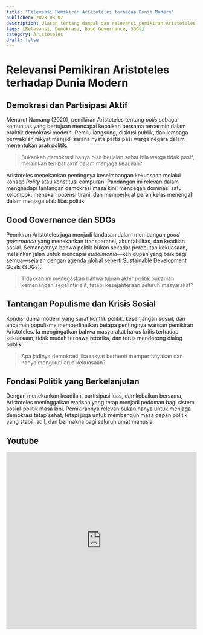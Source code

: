 ```yaml
---
title: "Relevansi Pemikiran Aristoteles terhadap Dunia Modern"
published: 2023-08-07
description: Ulasan tentang dampak dan relevansi pemikiran Aristoteles di era modern, demokrasi, good governance, dan tantangan sosial-politik.
tags: [Relevansi, Demokrasi, Good Governance, SDGs]
category: Aristoteles
draft: false
---
```


# Relevansi Pemikiran Aristoteles terhadap Dunia Modern

## Demokrasi dan Partisipasi Aktif

Menurut Namang (2020), pemikiran Aristoteles tentang *polis* sebagai komunitas yang bertujuan mencapai kebaikan bersama tercermin dalam praktik demokrasi modern. Pemilu langsung, diskusi publik, dan lembaga perwakilan rakyat menjadi sarana nyata partisipasi warga negara dalam menentukan arah politik.

> Bukankah demokrasi hanya bisa berjalan sehat bila warga tidak pasif, melainkan terlibat aktif dalam menjaga keadilan?

Aristoteles menekankan pentingnya keseimbangan kekuasaan melalui konsep *Polity* atau konstitusi campuran. Pandangan ini relevan dalam menghadapi tantangan demokrasi masa kini: mencegah dominasi satu kelompok, menekan potensi tirani, dan memperkuat peran kelas menengah dalam menjaga stabilitas politik.

## Good Governance dan SDGs

Pemikiran Aristoteles juga menjadi landasan dalam membangun *good governance* yang menekankan transparansi, akuntabilitas, dan keadilan sosial. Semangatnya bahwa politik bukan sekadar perebutan kekuasaan, melainkan jalan untuk mencapai *eudaimonia*—kehidupan yang baik bagi semua—sejalan dengan agenda global seperti Sustainable Development Goals (SDGs).

> Tidakkah ini menegaskan bahwa tujuan akhir politik bukanlah kemenangan segelintir elit, tetapi kesejahteraan seluruh masyarakat?

## Tantangan Populisme dan Krisis Sosial

Kondisi dunia modern yang sarat konflik politik, kesenjangan sosial, dan ancaman populisme memperlihatkan betapa pentingnya warisan pemikiran Aristoteles. Ia mengingatkan bahwa masyarakat harus kritis terhadap kekuasaan, tidak mudah terbawa retorika, dan terus mendorong dialog publik.

> Apa jadinya demokrasi jika rakyat berhenti mempertanyakan dan hanya mengikuti arus kekuasaan?

## Fondasi Politik yang Berkelanjutan

Dengan menekankan keadilan, partisipasi luas, dan kebaikan bersama, Aristoteles meninggalkan warisan yang tetap menjadi pedoman bagi sistem sosial-politik masa kini. Pemikirannya relevan bukan hanya untuk menjaga demokrasi tetap sehat, tetapi juga untuk membangun masa depan politik yang stabil, adil, dan bermakna bagi seluruh umat manusia.

## Youtube

<iframe width="100%" height="468" src="https://www.youtube.com/embed/ttqLSmGickE?si=tI7U2S_BXhmu02hL" title="YouTube video player" frameborder="0" allow="accelerometer; autoplay; clipboard-write; encrypted-media; gyroscope; picture-in-picture; web-share" referrerpolicy="strict-origin-when-cross-origin" allowfullscreen></iframe>